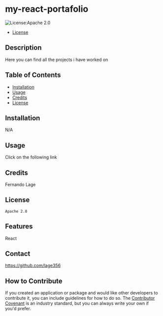 # my-react-portafolio

![License:Apache 2.0](https://img.shields.io/badge/License-Apache_2.0-blue.svg)

- [License](#license)

## Description

Here you can find all the projects i have worked on

## Table of Contents

- [Installation](#installation)
- [Usage](#usage)
- [Credits](#credits)
- [License](#license)

## Installation

N/A

## Usage

Click on the following link

## Credits

Fernando Lage

## License

    Apache 2.0

## Features

React

## Contact

https://github.com/lage356

## How to Contribute

If you created an application or package and would like other developers to contribute it, you can include guidelines for how to do so. The [Contributor Covenant](https://www.contributor-covenant.org/) is an industry standard, but you can always write your own if you'd prefer.
